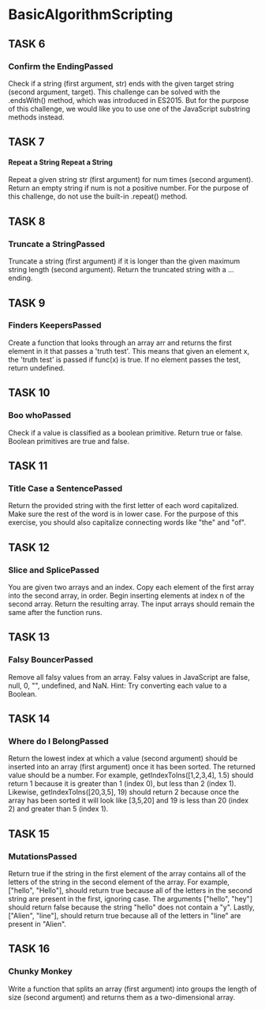 # BasicAlgorithmScripting

## TASK 6
### Confirm the EndingPassed
Check if a string (first argument, str) ends with the given target string (second argument, target).
This challenge can be solved with the .endsWith() method, which was introduced in ES2015. But for the purpose of this challenge, we would like you to use one of the JavaScript substring methods instead.
## TASK 7

#### Repeat a String Repeat a String
Repeat a given string str (first argument) for num times (second argument). Return an empty string if num is not a positive number. For the purpose of this challenge, do not use the built-in .repeat() method.

## TASK 8
### Truncate a StringPassed
Truncate a string (first argument) if it is longer than the given maximum string length (second argument). Return the truncated string with a ... ending.

## TASK 9
### Finders KeepersPassed
Create a function that looks through an array arr and returns the first element in it that passes a 'truth test'. This means that given an element x, the 'truth test' is passed if func(x) is true. If no element passes the test, return undefined.

## TASK 10 
### Boo whoPassed
Check if a value is classified as a boolean primitive. Return true or false.
Boolean primitives are true and false.

## TASK 11
### Title Case a SentencePassed
Return the provided string with the first letter of each word capitalized. Make sure the rest of the word is in lower case.
For the purpose of this exercise, you should also capitalize connecting words like "the" and "of".

## TASK 12
### Slice and SplicePassed
You are given two arrays and an index.
Copy each element of the first array into the second array, in order.
Begin inserting elements at index n of the second array.
Return the resulting array. The input arrays should remain the same after the function runs.

## TASK 13
### Falsy BouncerPassed
Remove all falsy values from an array.
Falsy values in JavaScript are false, null, 0, "", undefined, and NaN.
Hint: Try converting each value to a Boolean.

## TASK 14
### Where do I BelongPassed
Return the lowest index at which a value (second argument) should be inserted into an array (first argument) once it has been sorted. The returned value should be a number.
For example, getIndexToIns([1,2,3,4], 1.5) should return 1 because it is greater than 1 (index 0), but less than 2 (index 1).
Likewise, getIndexToIns([20,3,5], 19) should return 2 because once the array has been sorted it will look like [3,5,20] and 19 is less than 20 (index 2) and greater than 5 (index 1).

## TASK 15
### MutationsPassed
Return true if the string in the first element of the array contains all of the letters of the string in the second element of the array.
For example, ["hello", "Hello"], should return true because all of the letters in the second string are present in the first, ignoring case.
The arguments ["hello", "hey"] should return false because the string "hello" does not contain a "y".
Lastly, ["Alien", "line"], should return true because all of the letters in "line" are present in "Alien".

## TASK 16
### Chunky Monkey
Write a function that splits an array (first argument) into groups the length of size (second argument) and returns them as a two-dimensional array.
